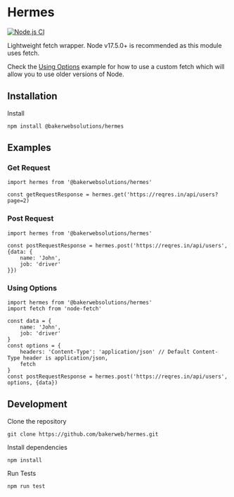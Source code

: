 # Hermes

[![Node.js CI](https://github.com/bakerweb/hermes/actions/workflows/node.js.yml/badge.svg)](https://github.com/bakerweb/hermes/actions/workflows/node.js.yml)

Lightweight fetch wrapper. Node v17.5.0+ is recommended as this module uses fetch.

Check the [Using Options](#using-options) example for how to use a custom fetch which will allow you to use older versions of Node.

## Installation

Install

`npm install @bakerwebsolutions/hermes`

## Examples

### Get Request

```
import hermes from '@bakerwebsolutions/hermes'

const getRequestResponse = hermes.get('https://reqres.in/api/users?page=2)
```

### Post Request

```
import hermes from '@bakerwebsolutions/hermes'

const postRequestResponse = hermes.post('https://reqres.in/api/users', {data: {
    name: 'John',
    job: 'driver'
}})
```

### Using Options

```
import hermes from '@bakerwebsolutions/hermes'
import fetch from 'node-fetch'

const data = {
    name: 'John',
    job: 'driver'
}
const options = {
    headers: 'Content-Type': 'application/json' // Default Content-Type header is application/json,
    fetch
}
const postRequestResponse = hermes.post('https://reqres.in/api/users', options, {data})
```

## Development

Clone the repository

`git clone https://github.com/bakerweb/hermes.git`

Install dependencies

`npm install`

Run Tests

`npm run test`

